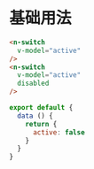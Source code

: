 # 基础用法
```html
<n-switch
  v-model="active"
/>
<n-switch
  v-model="active"
  disabled
/>
```
```js
export default {
  data () {
    return {
      active: false
    }
  }
}
```